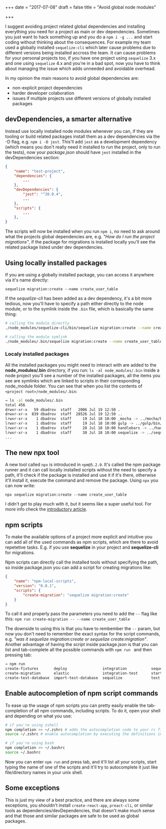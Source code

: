 +++
date = "2017-07-08"
draft = false
title = "Avoid global node modules"

+++

I suggest avoiding project related global dependencies and installing everything you need for a project as main or dev dependencies. Sometimes you just want to hack something up and you do a `npm i -g ...` and start coding without thinking about the consequences. For example my team used a globally installed `sequelize-cli` which later cause problems due to different versions being installed accross the team. It can cause problems for your personal projects too, if you have one project using `sequelize` 3.x and one using `sequelize` 4.x and you're in a bad spot, now you have to think about managing the issue which adds unneeded and avoidable overhead.

In my opinion the main reasons to avoid global dependencies are:

- non-explicit project dependencies
- harder developer colaboration
- issues if multiple projects use different versions of globally installed packages

## devDependencies, a smarter alternative

Instead use locally installed node modules whenever you can, if they are tooling or build related packages install them as a dev dependencies via the -D flag, e.g. `npm i -D jest`. This'll add `jest` as a development dependency (which means you don't really need it installed to run the project, only to run the tests), now your *package.json* should have `jest` installed in the devDependencies section:

```json
{
    "name": "test-project",
    "dependencies": {
        ...
    },
    "devDependencies": {
        "jest": "^20.0.4",
        ...
    },
    "scripts": {
        ...
    },
}
```
The scripts will now be installed when you run `npm i`, no need to ask around what the projects global dependencies are, e.g. _"How do I run the project migrations"_, if the package for migrations is installed locally you'll see the related package listed under dev dependencies.

## Using locally installed packages

If you are using a globally installed package, you can access it anywhere via it's name directly:

`sequelize migration:create --name create_user_table`

If the *sequelize-cli* has been added as a dev dependency, it's a bit more tedious, now you'll have to specify a path either directly to the node module, or to the symlink inside the `.bin` file, which is basically the same thing:

```bash
# calling the module directly
./node_modules/sequelize-cli/bin/sequelize migration:create --name create_user_table

# calling the module symlink
./node_modules/.bin/sequelize migration:create --name create_user_table
```

### Localy installed packages

All the installed packages you might need to interact with are added to the **node_modules/.bin** directory, if you run:
`ls -al node_modules/.bin` inside a node project you'll see a number of the installed packages, all the items you see are symlinks which are linked to scripts in their corresponding node_module folder. You can see that when you list the contents of `<project root>/node_modules/.bin`:

```bash
→ ls -al node_modules/.bin
total 456
drwxr-xr-x   59 dbadrov  staff   2006 Jul 19 12:50 .
drwxr-xr-x  839 dbadrov  staff  28526 Jul 19 12:50 ..
lrwxr-xr-x    1 dbadrov  staff     19 Jul 18 10:00 _mocha -> ../mocha/bin/_mocha
lrwxr-xr-x    1 dbadrov  staff     19 Jul 18 10:00 gulp -> ../gulp/bin/gulp.js
lrwxr-xr-x    1 dbadrov  staff     28 Jul 18 10:00 handlebars -> ../handlebars/bin/handlebars
lrwxr-xr-x    1 dbadrov  staff     30 Jul 18 10:00 sequelize -> ../sequelize-cli/bin/sequelize
...
```


## The new npx tool

A new tool called `npx` is introduced in `npm@5.2.0`. It's called the npm package runner and it can call locally installed scripts without the need to specify a path, it'll check if the package is installed and use it if it's there, otherwise it'll install it, execute the command and remove the package. Using `npx` you can now write:

`npx sequelize migration:create --name create_user_table`

I didn't get to play much with it, but it seems like a super useful tool. For more info check the [introductory article](https://medium.com/@maybekatz/introducing-npx-an-npm-package-runner-55f7d4bd282b).

## npm scripts

To make the available options of a project more explicit and intuitive you can add all of the used commands as npm scripts, which are there to avoid repetetive tasks. E.g. if you use **sequelize** in your project and **sequelize-cli** for migrations.


Npm scripts can directly call the installed tools without specifying the path, so inside package.json you can add a script for creating migrations like:
```json
{
    "name": "npm-local-scripts",
    "version": "0.0.1",
    "scripts": {
        "create-migration": "sequelize migration:create"
    }
}
```

To call it and properly pass the parameters you need to add the `--` flag like this:
`npm run create-migration -- --name create_user_table`

The downside to using this is that you have to rembember the `--` param, but now you don't need to remember the exact syntax for the script commands, e.g. _"was it sequelize migration:create or sequelize create:migration"_. Another advantage of having the script inside package.json is that you can list and tab-complete all the possible commands with `npm run ` and then pressing tab:

```bash
→ npm run
create-fixtures       deploy                integration           sequelize-seed
create-migration      elastic               integration-test      start
create-test-database  import-test-database  sequelize             test
```

## Enable autocompletion of npm script commands

To ease up the usage of npm scripts you can pretty easily enable the tab-completion of all npm commands, including scripts.
To do it, open your shell and depending on what you use:
```sh
# if you're using zshell
npm completion >> ~/.zshrc # adds the autocompletion code to your rc file
source ~/.zshrc # enable autocompletion by executing the definitions inside the rc file

# if you're using bash
npm completion >> ~/.bashrc
source ~/.bashrc
```

Now you can enter `npm run` and press tab, and it'll list all your scripts, start typing the name of one of the scripts and it'll try to autocomplete it just like file/directory names in your unix shell.

## Some exceptions

This is just my view of a best practice, and there are always some exceptions, you shouldn't install `create-react-app`, `preact-cli`, or similar tools as dependencies/devDependencies, that doesn't make much sense and that those and similar packages are safe to be used as global packages.
